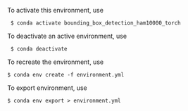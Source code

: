 To activate this environment, use

     $ conda activate bounding_box_detection_ham10000_torch

 To deactivate an active environment, use

     $ conda deactivate

To recreate the environment, use

    $ conda env create -f environment.yml

To export environment, use

    $ conda env export > environment.yml
